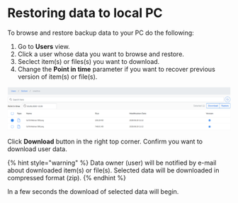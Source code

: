 # Restoring data to local PC

To browse and restore backup data to your PC do the following:

1. Go to **Users** view.
2. Click a user whose data you want to browse and restore.
3. Seclect item\(s\) or files\(s\) you want to download.
4. Change the **Point in time** parameter if you want to recover previous version of item\(s\) or file\(s\).  

![](../../.gitbook/assets/kodo-cloud-administration-restore05.png)

Click **Download** button in the right top corner. Confirm you want to download user data.

{% hint style="warning" %}
Data owner \(user\) will be notified by e-mail about downloaded item\(s\) or file\(s\).  Selected data will be downloaded in compressed format \(zip\).
{% endhint %}

In a few seconds the download of selected data will begin.

